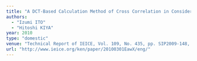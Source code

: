 ```yaml
---
title: "A DCT-Based Calculation Method of Cross Correlation in Considering of Discontinuity on Signal Boundary"
authors:
  - "Izumi ITO"
  - "Hitoshi KIYA"
year: 2010
type: "domestic"
venue: "Technical Report of IEICE, Vol. 109, No. 435, pp. SIP2009-148, 沖縄県宮古島市, 2010-03-01."
url: "http://www.ieice.org/ken/paper/20100301EawX/eng/"
---
```

